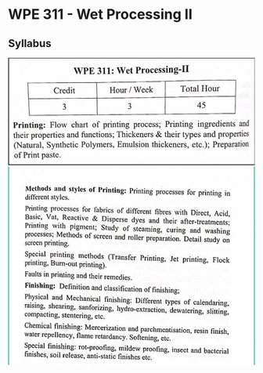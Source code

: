 # WPE 311 - Wet Processing II

## Syllabus

![Syllabus](img/2023-07-02-20-57-55.png)
![Syllabus](img/2023-07-02-20-58-10.png)
